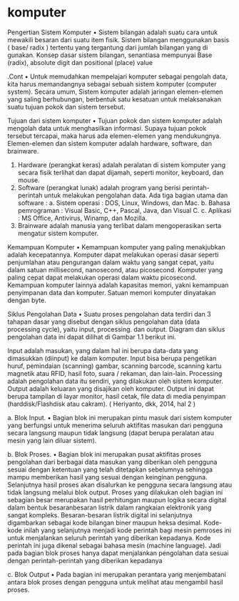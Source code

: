 # komputer

Pengertian Sistem Komputer
• Sistem bilangan adalah suatu cara untuk 
mewakili besaran dari suatu item fisik. Sistem 
bilangan menggunakan basis ( base/ radix ) 
tertentu yang tergantung dari jumlah bilangan 
yang di gunakan. Konsep dasar sistem 
bilangan, senantiasa mempunyai Base (radix), 
absolute digit dan positional (place) value

.Cont
• Untuk memudahkan mempelajari komputer 
sebagai pengolah data, kita harus 
memandangnya sebagai sebuah sistem 
komputer (computer system). Secara umum, 
Sistem komputer adalah jaringan 
elemen-elemen yang saling berhubungan, 
berbentuk satu kesatuan untuk melaksanakan 
suatu tujuan pokok dan sistem tersebut.

Tujuan dari sistem komputer
• Tujuan pokok dan sistem komputer adalah 
mengolah data untuk menghasilkan informasi. 
Supaya tujuan pokok tersebut tercapai, maka 
harus ada elemen-elemen yang 
mendukungnya. Elemen-elemen dan sistem 
komputer adalah hardware, software, dan 
brainware.

1. Hardware (perangkat keras) adalah peralatan di 
sistem komputer yang secara fisik terlihat dan dapat 
dijamah, seperti monitor, keyboard, dan mouse.
2. Software (perangkat lunak) adalah program yang 
berisi perintah-perintah untuk melakukan 
pengolahan data. Ada tiga bagian utama dan 
software : a. Sistem operasi : DOS, Linux, Windows, 
dan Mac. b. Bahasa pemrograman : Visual Basic, C++, 
Pascal, Java, dan Visual C. c. Aplikasi : MS Office, 
Antivirus, Winamp, dan Mozilla. 
3. Brainware adalah manusia yang terlibat dalam 
mengoperasikan serta mengatur sistem komputer.

Kemampuan Komputer
• Kemampuan komputer yang paling menakjubkan 
adalah kecepatannya. Komputer dapat melakukan 
operasi dasar seperti penjumlahan atau 
pengurangan dalam waktu yang sangat cepat, 
yaitu dalam satuan millisecond, nanosecond, atau 
picosecond. Komputer yang paling cepat dapat 
melakukan operasi dalam waktu picosecond. 
Kemampuan komputer lainnya adalah kapasitas 
memori, yakni kemampuan penyimpanan data 
dan komputer. Satuan memori komputer 
dinyatakan dengan byte.

Siklus Pengolahan Data 
• Suatu proses pengolahan data terdiri dan 3 
tahapan dasar yang disebut dengan siklus 
pengolahan data (data processing cycle), yaitu 
input, processing. dan output. Diagram dan 
siklus pengolahan data ini dapat dilihat di 
Gambar 1.1 berikut ini.

Input adalah masukan, yang dalam hal ini berupa data-data yang 
dimasukkan (diinput) ke dalam komputer. Input bisa berupa 
pengetikan huruf, pemindaian (scanning) gambar, scanning 
barcode, scanning kartu magnetik atau RFID, hasil foto, suara / 
rekaman, dan lain-lain. Processing adalah pengolahan data itu 
sendiri, yang dilakukan oleh sistem komputer. Output adalah 
keluaran yang disajikan oleh komputer. Output ini dapat berupa 
tampilan di layar monitor, hasil cetak, file data di media 
penyimpan (harddisk/Flashdisk atau cakram). ( Heriyanto, dkk, 
2014, hal 2 )

a. Blok Input. 
• Bagian blok ini merupakan pintu masuk dari 
sistem komputer yang berfungsi untuk 
menerima seluruh aktifitas masukan dari 
pengguna secara langsung maupun tidak 
langsung (dapat berupa peralatan atau mesin 
yang lain diluar sistem).

b. Blok Proses.
• Bagian blok ini merupakan pusat aktifitas proses pengolahan dari berbagai 
data masukan yang diberikan oleh pengguna sesuai dengan ketentuan 
yang telah ditetapkan sebelumnya sehingga mampu memberikan hasil 
yang sesuai dengan keinginan pengguna. Selanjutnya hasil proses akan 
disalurkan ke pengguna secara langsung atau tidak langsung melalui blok 
output. Proses yang dilakukan oleh bagian ini sebagian besar merupakan 
hasil perhitungan maupun logika secara digital dalam bentuk 
besaranbesaran listrik dalam rangkaian elektronik yang sangat kompleks. 
Besaran-besaran listrik digital ini selanjutnya digambarkan sebagai kode 
bilangan biner maupun heksa desimal. Kode-kode inilah yang selanjutnya 
menjadi kode perintah bagi mesin pemroses ini untuk menjalankan 
seluruh perintah yang diberikan kepadanya. Kode perintah ini juga dikenal 
sebagai bahasa mesin (machine language). Jadi pada bagian blok proses 
hanya dapat menjalankan pengolahan data sesuai dengan 
perintah-perintah yang diberikan kepadanya

c. Blok Output
• Pada bagian ini merupakan perantara yang 
menjembatani antara blok proses dengan 
pengguna untuk melihat atau mengambil hasil 
proses.
